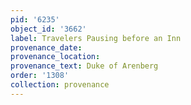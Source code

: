 ```yaml
---
pid: '6235'
object_id: '3662'
label: Travelers Pausing before an Inn
provenance_date:
provenance_location:
provenance_text: Duke of Arenberg
order: '1308'
collection: provenance
---
```

